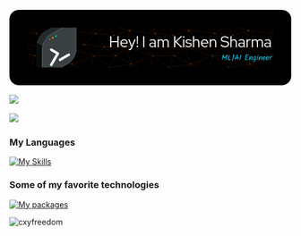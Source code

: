 ![Header](https://github.com/ksharma6/ksharma6/blob/main/github-header-image.png)


![](https://komarev.com/ghpvc/?username=ksharma6)

[<img src="https://img.shields.io/badge/LinkedIn-0077B5?style=for-the-badge&logo=linkedin&logoColor=white" />](https://www.linkedin.com/in/kishen-sharma/)

### My Languages

[![My Skills](https://skillicons.dev/icons?i=py,r,cpp,mysql)](https://skillicons.dev)

### Some of my favorite technologies
[![My packages](https://skillicons.dev/icons?i=linux,pytorch,opencv,github,aws,cmake,docker)](https://skillicons.dev)


<p><img src="https://github-readme-stats.vercel.app/api?username=ksharma6&theme=radical&hide_border=false&include_all_commits=false&count_private=false" alt="cxyfreedom" /></p>




<!---
ksharma6/ksharma6 is a ✨ special ✨ repository because its `README.md` (this file) appears on your GitHub profile.
You can click the Preview link to take a look at your changes.
--->
